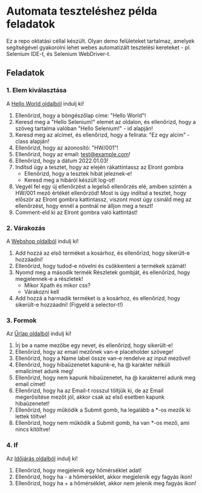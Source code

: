 # Automata teszteléshez példa feladatok

Ez a repo oktatási céllal készült. Olyan demo felületeket tartalmaz, amelyek segítségével gyakorolni lehet webes automatizált tesztelési kereteket - pl. Selenium IDE-t, és Selenium WebDriver-t.

## Feladatok

### 1. Elem kiválasztása
A [Hello World oldalból](https://vblaskovics.github.io/GroupamaAutomation/pages/01_hello_world.html) indulj ki!
1. Ellenőrizd, hogy a böngészőlap címe: "Hello World"! 
2. Keresd meg a "Hello Selenium!" elemet az oldalon, és ellenőrizd, hogy a szöveg tartalma valóban "Hello Selenium!" - id alapján!
3. Keresd meg az alcímet, és ellenőrizd, hogy a felírata: "Ez egy alcím" - class alapján!
4. Ellenőrizd, hogy az azonosító: "HW/001"!
5. Ellenőrizd, hogy az email: test@example.com!
6. Ellenőrizd, hogy a dátum 2022.01.03!
7. Indítsd úgy a tesztet, hogy az elején rákattintassz az Elront gombra
    - Ellenőrizd, hogy a tesztek hibát jeleznek-e!
    - Keresd meg a hibáról készült log-ot!
8. Vegyél fel egy új ellenőrzést a legelső ellenőrzés elé, amiben szintén a HW/001 mező értékét ellenőrzöd! Most is úgy indítsd a tesztet, hogy először az Elront gombra kattintassz, viszont most úgy csináld meg az ellenőrzést, hogy ennél a pontnál ne álljon meg a teszt!
9. Comment-eld ki az Elront gombra való kattintást!

### 2. Várakozás

A [Webshop oldalból](https://vblaskovics.github.io/GroupamaAutomation/pages/02_webshop.html) indulj ki!
1. Add hozzá az első terméket a kosárhoz, és ellenőrizd, hogy sikerült-e hozzáadni!
2. Ellenőrizd, hogy tudod-e növelni és csökkenteni a termékek számát!
3. Nyomd meg a második termék Részletek gombját, és ellenőrizd, hogy megjelennek-e a részletek!
    - Mikor Xpath és mikor css?
    - Várakozni kell
4. Add hozzá a harmadik terméket is a kosárhoz, és ellenőrizd, hogy sikerült-e hozzáadni! (Figyeld a selector-t!)


### 3. Formok
Az [Űrlap oldalból](https://vblaskovics.github.io/GroupamaAutomation/pages/03_form.html) indulj ki!
1. Írj be a name mezőbe egy nevet, és ellenőrizd, hogy sikerült-e!
2. Ellenőrizd, hogy az email mezőnek van-e placeholder szövege!
3. Ellenőrizd, hogy a Name label össze van-e rendelve az input mezővel!
4. Ellenőrizd, hogy hibaüzenetet kapunk-e, ha @ karakter nélküli emailcímet adunk meg!
5. Ellenőrizd, hogy nem kapunk hibaüzenetet, ha @ karakterrel adunk meg email címet!
6. Ellenőrizd, hogy ha az Email-t rosszul töltjük ki, de az Email megerősítése mezőt jól, akkor csak az első esetben kapunk hibaüzenetet!
7. Ellenőrizd, hogy működik a Submit gomb, ha legalább a *-os mezők ki lettek töltve!
8. Ellenőrizd, hogy nem működik a Submit gomb, ha van *-os mező, ami nincs kitöltve!

### 4. If
Az [Időjárás oldalból](https://vblaskovics.github.io/GroupamaAutomation/pages/04_forecast.html) indulj ki!
1. Ellenőrizd, hogy megjelenik egy hőmérséklet adat!
2. Ellenőrizd, hogy ha - a hőmérséklet, akkor megjelenik egy fagyás ikon!
3. Ellenőrizd, hogy ha + a hőmérséklet, akkor nem jelenik meg fagyás ikon!